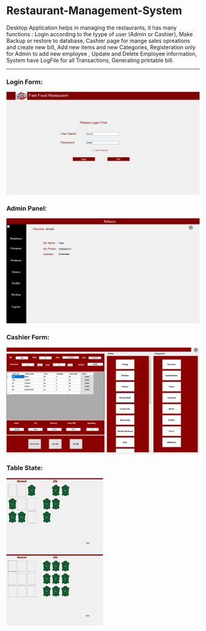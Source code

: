 # Restaurant-Management-System
Desktop Application helps in managing the restaurants, it has many functions : Login according to the tyype of user (Admin or Cashier),  Make Backup or restore to database, Cashier page for mange sales opreations and create new bill, Add new items and new Categories, Registeration only for Admin to add new employee , Update and Delete Employee information, System have LogFile for all Transactions, Generating printable bill.
<hr></hr>
<h3>Login Form:</h3>
<img src="https://github.com/mohamedkhalaf96/Restaurant-Management-System/blob/master/pictures/Picture1.png">
<h3>Admin Panel:</h3>
<img src="https://github.com/mohamedkhalaf96/Restaurant-Management-System/blob/master/pictures/Picture14.png">
<h3>Cashier Form:</h3>
<img src="https://github.com/mohamedkhalaf96/Restaurant-Management-System/blob/master/pictures/Picture5.png">
<h3>Table State:</h3>
<img src="https://github.com/mohamedkhalaf96/Restaurant-Management-System/blob/master/pictures/Picture3.png" style="display:inline-block;width:50%">
<img src="https://github.com/mohamedkhalaf96/Restaurant-Management-System/blob/master/pictures/Picture4.png" style="display:inline-block;width:50%">
